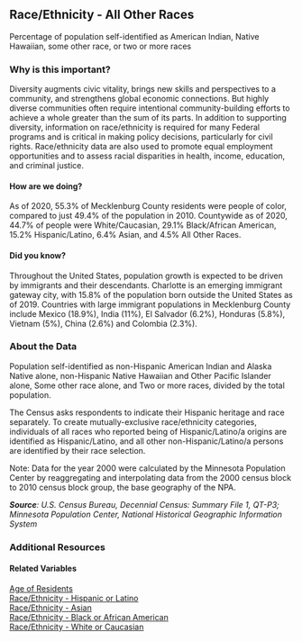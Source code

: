 ## Race/Ethnicity - All Other Races
Percentage of population self-identified as American Indian, Native Hawaiian, some other race, or two or more races

### Why is this important?
Diversity augments civic vitality, brings new skills and perspectives to a community, and strengthens global economic connections. But highly diverse communities often require intentional community-building efforts to achieve a whole greater than the sum of its parts. In addition to supporting diversity, information on race/ethnicity is required for many Federal programs and is critical in making policy decisions, particularly for civil rights. Race/ethnicity data are also used to promote equal employment opportunities and to assess racial disparities in health, income, education, and criminal justice.

#### How are we doing?
As of 2020, 55.3% of Mecklenburg County residents were people of color, compared to just 49.4% of the population in 2010. Countywide as of 2020, 44.7% of people were White/Caucasian, 29.1% Black/African American, 15.2% Hispanic/Latino, 6.4% Asian, and 4.5% All Other Races.

#### Did you know?
Throughout the United States, population growth is expected to be driven by immigrants and their descendants. Charlotte is an emerging immigrant gateway city, with 15.8% of the population born outside the United States as of 2019. Countries with large immigrant populations in Mecklenburg County include Mexico (18.9%), India (11%), El Salvador (6.2%), Honduras (5.8%), Vietnam (5%),  China (2.6%) and Colombia (2.3%).  

### About the Data
Population self-identified as non-Hispanic American Indian and Alaska Native alone, non-Hispanic Native Hawaiian and Other Pacific Islander alone, Some other race alone, and Two or more races, divided by the total population. 

The Census asks respondents to indicate their Hispanic heritage and race separately. To create mutually-exclusive race/ethnicity categories, individuals of all races who reported being of Hispanic/Latino/a origins are identified as Hispanic/Latino, and all other non-Hispanic/Latino/a persons are identified by their race selection. 

Note: Data for the year 2000 were calculated by the Minnesota Population Center by reaggregating and interpolating data from the 2000 census block to 2010 census block group, the base geography of the NPA.

_**Source**: U.S. Census Bureau, Decennial Census: Summary File 1, QT-P3; Minnesota Population Center, National Historical Geographic Information System_


### Additional Resources
#### Related Variables
<a href="javascript:void(0)" onclick="model.metricId = 'm2'">Age of Residents</a>  
<a href="javascript:void(0)" onclick="model.metricId = 'm18'">Race/Ethnicity - Hispanic or Latino</a>  
<a href="javascript:void(0)" onclick="model.metricId = 'm16'">Race/Ethnicity - Asian</a>  
<a href="javascript:void(0)" onclick="model.metricId = 'm15'">Race/Ethnicity - Black or African American</a>  
<a href="javascript:void(0)" onclick="model.metricId = 'm14'">Race/Ethnicity - White or Caucasian</a>  
